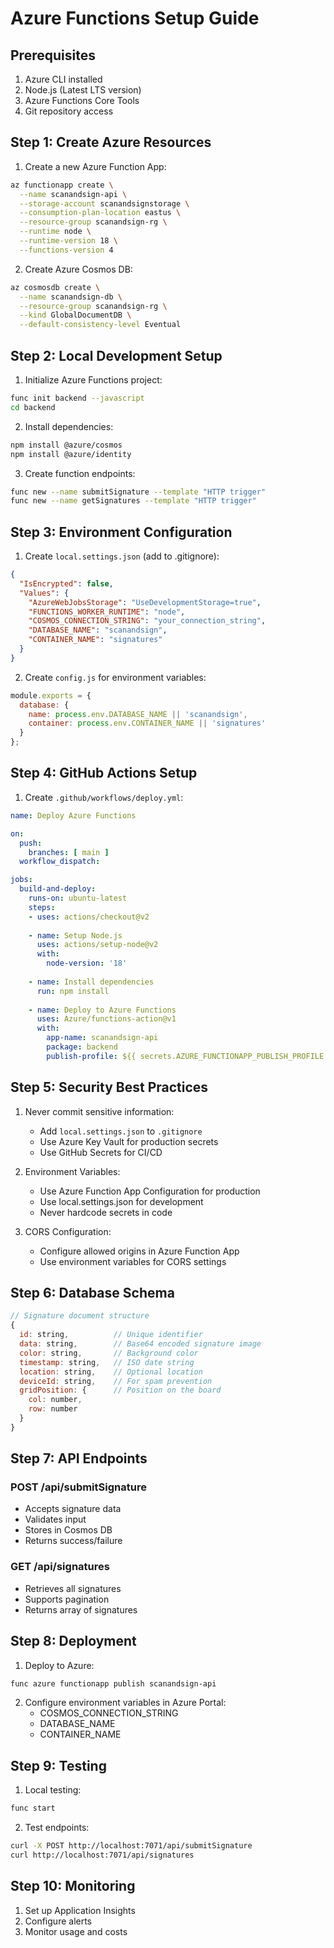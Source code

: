 # Azure Functions Setup Guide

## Prerequisites
1. Azure CLI installed
2. Node.js (Latest LTS version)
3. Azure Functions Core Tools
4. Git repository access

## Step 1: Create Azure Resources

1. Create a new Azure Function App:
```bash
az functionapp create \
  --name scanandsign-api \
  --storage-account scanandsignstorage \
  --consumption-plan-location eastus \
  --resource-group scanandsign-rg \
  --runtime node \
  --runtime-version 18 \
  --functions-version 4
```

2. Create Azure Cosmos DB:
```bash
az cosmosdb create \
  --name scanandsign-db \
  --resource-group scanandsign-rg \
  --kind GlobalDocumentDB \
  --default-consistency-level Eventual
```

## Step 2: Local Development Setup

1. Initialize Azure Functions project:
```bash
func init backend --javascript
cd backend
```

2. Install dependencies:
```bash
npm install @azure/cosmos
npm install @azure/identity
```

3. Create function endpoints:
```bash
func new --name submitSignature --template "HTTP trigger"
func new --name getSignatures --template "HTTP trigger"
```

## Step 3: Environment Configuration

1. Create `local.settings.json` (add to .gitignore):
```json
{
  "IsEncrypted": false,
  "Values": {
    "AzureWebJobsStorage": "UseDevelopmentStorage=true",
    "FUNCTIONS_WORKER_RUNTIME": "node",
    "COSMOS_CONNECTION_STRING": "your_connection_string",
    "DATABASE_NAME": "scanandsign",
    "CONTAINER_NAME": "signatures"
  }
}
```

2. Create `config.js` for environment variables:
```javascript
module.exports = {
  database: {
    name: process.env.DATABASE_NAME || 'scanandsign',
    container: process.env.CONTAINER_NAME || 'signatures'
  }
};
```

## Step 4: GitHub Actions Setup

1. Create `.github/workflows/deploy.yml`:
```yaml
name: Deploy Azure Functions

on:
  push:
    branches: [ main ]
  workflow_dispatch:

jobs:
  build-and-deploy:
    runs-on: ubuntu-latest
    steps:
    - uses: actions/checkout@v2
    
    - name: Setup Node.js
      uses: actions/setup-node@v2
      with:
        node-version: '18'
        
    - name: Install dependencies
      run: npm install
      
    - name: Deploy to Azure Functions
      uses: Azure/functions-action@v1
      with:
        app-name: scanandsign-api
        package: backend
        publish-profile: ${{ secrets.AZURE_FUNCTIONAPP_PUBLISH_PROFILE }}
```

## Step 5: Security Best Practices

1. Never commit sensitive information:
   - Add `local.settings.json` to `.gitignore`
   - Use Azure Key Vault for production secrets
   - Use GitHub Secrets for CI/CD

2. Environment Variables:
   - Use Azure Function App Configuration for production
   - Use local.settings.json for development
   - Never hardcode secrets in code

3. CORS Configuration:
   - Configure allowed origins in Azure Function App
   - Use environment variables for CORS settings

## Step 6: Database Schema

```javascript
// Signature document structure
{
  id: string,          // Unique identifier
  data: string,        // Base64 encoded signature image
  color: string,       // Background color
  timestamp: string,   // ISO date string
  location: string,    // Optional location
  deviceId: string,    // For spam prevention
  gridPosition: {      // Position on the board
    col: number,
    row: number
  }
}
```

## Step 7: API Endpoints

### POST /api/submitSignature
- Accepts signature data
- Validates input
- Stores in Cosmos DB
- Returns success/failure

### GET /api/signatures
- Retrieves all signatures
- Supports pagination
- Returns array of signatures

## Step 8: Deployment

1. Deploy to Azure:
```bash
func azure functionapp publish scanandsign-api
```

2. Configure environment variables in Azure Portal:
   - COSMOS_CONNECTION_STRING
   - DATABASE_NAME
   - CONTAINER_NAME

## Step 9: Testing

1. Local testing:
```bash
func start
```

2. Test endpoints:
```bash
curl -X POST http://localhost:7071/api/submitSignature
curl http://localhost:7071/api/signatures
```

## Step 10: Monitoring

1. Set up Application Insights
2. Configure alerts
3. Monitor usage and costs 